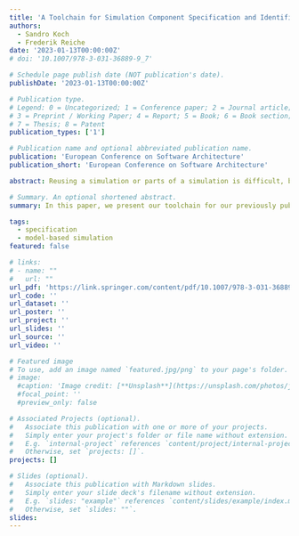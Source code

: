 ```yaml
---
title: 'A Toolchain for Simulation Component Specification and Identification'
authors:
  - Sandro Koch
  - Frederik Reiche
date: '2023-01-13T00:00:00Z'
# doi: '10.1007/978-3-031-36889-9_7'

# Schedule page publish date (NOT publication's date).
publishDate: '2023-01-13T00:00:00Z'

# Publication type.
# Legend: 0 = Uncategorized; 1 = Conference paper; 2 = Journal article;
# 3 = Preprint / Working Paper; 4 = Report; 5 = Book; 6 = Book section;
# 7 = Thesis; 8 = Patent
publication_types: ['1']

# Publication name and optional abbreviated publication name.
publication: 'European Conference on Software Architecture'
publication_short: 'European Conference on Software Architecture'

abstract: Reusing a simulation or parts of a simulation is difficult, because simulations are tightly coupled to a specific domain or even to the system analysed by the simulation. In a set of simulation components, either publicly available or from internal repositories, it is difficult for simulation developers to find simulation components that can be reused in a new context. They have to understand the structure and the behaviour of a component to determine, whether it fits for the new context. To address this problem, we introduce our toolchain that allows simulation developers to specify the structure and behaviour of a simulation component. We utilise a state-of-the-art graph database and an SMT theorem prover to compare a simulation components. This allows simulation developers to compare and search for simulation components that can be reused instead of being redeveloped. 

# Summary. An optional shortened abstract.
summary: In this paper, we present our toolchain for our previously published approach for the specification of the structure and behaviour of model-based simulations.

tags:
  - specification
  - model-based simulation
featured: false

# links:
# - name: ""
#   url: ""
url_pdf: 'https://link.springer.com/content/pdf/10.1007/978-3-031-36889-9_7.pdf?pdf=inline%20link'
url_code: ''
url_dataset: ''
url_poster: ''
url_project: ''
url_slides: ''
url_source: ''
url_video: ''

# Featured image
# To use, add an image named `featured.jpg/png` to your page's folder.
# image:
  #caption: 'Image credit: [**Unsplash**](https://unsplash.com/photos/jdD8gXaTZsc)'
  #focal_point: ''
  #preview_only: false

# Associated Projects (optional).
#   Associate this publication with one or more of your projects.
#   Simply enter your project's folder or file name without extension.
#   E.g. `internal-project` references `content/project/internal-project/index.md`.
#   Otherwise, set `projects: []`.
projects: []

# Slides (optional).
#   Associate this publication with Markdown slides.
#   Simply enter your slide deck's filename without extension.
#   E.g. `slides: "example"` references `content/slides/example/index.md`.
#   Otherwise, set `slides: ""`.
slides:
---
```


